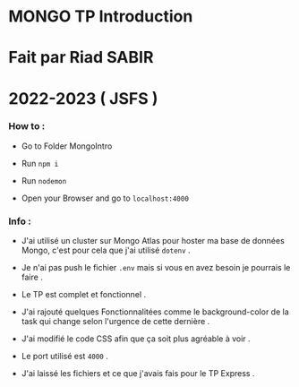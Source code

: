 # MONGO TP Introduction 
# Fait par Riad SABIR 
# 2022-2023 ( JSFS )

### How to : 

<p>

- Go to Folder MongoIntro 

- Run `npm i `

- Run ` nodemon `

- Open your Browser and go to ` localhost:4000 `



</p>

### Info : 

<p>

- J'ai utilisé un cluster sur Mongo Atlas pour hoster ma base de données Mongo, c'est pour cela que j'ai utilisé `dotenv` .

- Je n'ai pas push le fichier `.env` mais si vous en avez besoin je pourrais le faire . 

- Le TP est complet et fonctionnel .

- J'ai rajouté quelques Fonctionnalitées comme le background-color de la task qui change selon l'urgence de cette dernière .

- J'ai modifié le code CSS afin que ça soit plus agréable à voir .

- Le port utilisé est ` 4000 ` .

- J'ai laissé les fichiers et ce que j'avais fais pour le TP Express .

</p>